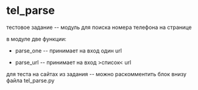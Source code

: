 # tel_parse
тестовое задание -- модуль для поиска номера телефона на странице

в модуле две функции:

* parse_one -- принимает на вход один url
  
* parse_url -- принимает на вход >список< url

для теста на сайтах из задания -- можно раскомментить блок внизу файла tel_parse.py
